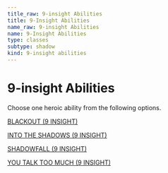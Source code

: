 ```yaml
---
title_raw: 9-insight Abilities
title: 9-Insight Abilities
name_raw: 9-insight Abilities
name: 9-Insight Abilities
type: classes
subtype: shadow
kind: 9-insight abilities
---
```


# 9-insight Abilities

Choose one heroic ability from the following options.

[BLACKOUT (9 INSIGHT)](./Blackout.md)

[INTO THE SHADOWS (9 INSIGHT)](./Into%20The%20Shadows.md)

[SHADOWFALL (9 INSIGHT)](./Shadowfall.md)

[YOU TALK TOO MUCH (9 INSIGHT)](./You%20Talk%20Too%20Much.md)
